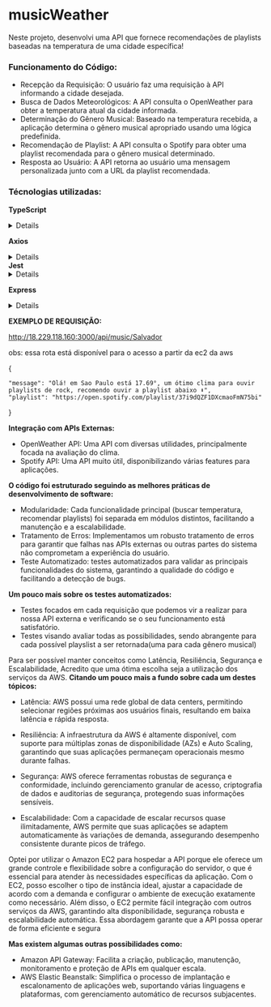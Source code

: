 # musicWeather

Neste projeto, desenvolvi uma API que fornece recomendações de playlists baseadas na temperatura de uma cidade específica!

<h3>Funcionamento do Código:</h3>

- Recepção da Requisição: O usuário faz uma requisição à API informando a cidade desejada.
- Busca de Dados Meteorológicos: A API consulta o OpenWeather para obter a temperatura atual da cidade informada.
- Determinação do Gênero Musical: Baseado na temperatura recebida, a aplicação determina o gênero musical apropriado usando uma lógica predefinida.
- Recomendação de Playlist: A API consulta o Spotify para obter uma playlist recomendada para o gênero musical determinado.
- Resposta ao Usuário: A API retorna ao usuário uma mensagem personalizada junto com a URL da playlist recomendada.

<h3>Técnologias utilizadas:</h3>

<b>TypeScript</b>
<details>
  
- Segurança de Tipos: Aumenta a confiabilidade do código ao detectar erros de tipo durante o desenvolvimento.
  
- Melhor Manutenibilidade: Facilita a leitura e manutenção do código, especialmente em projetos maiores.

- Ferramentas de Desenvolvimento: Oferece recursos avançados de IDE, como autocompletar e navegação de código, que aumentam a produtividade.
</details>

<b>Axios</b>
<details>

- Facilidade de Uso: Simplifica a realização de requisições HTTP com uma API clara e intuitiva.
- Suporte a Promessas: Integrado com promessas, facilita o gerenciamento de operações assíncronas.
- Interceptores: Permite adicionar lógica de pré-processamento para todas as requisições ou respostas, útil para adicionar autenticação ou tratamento de erros centralizado.
  
</details>
<b>Jest</b>

<details>

- Simples e Completo: Framework de testes robusto que cobre testes unitários, de integração e de snapshot.
- Mocks e Espionagem: Facilidade em criar mocks e espiões, essencial para testar componentes isoladamente.
- Performance: Executa testes rapidamente e em paralelo, otimizando o tempo de feedback durante o desenvolvimento.
  
</details>

<b>Express</b>
<details>

- Minimalista e Flexível: Framework web minimalista que permite construir rapidamente APIs RESTful.
- Middleware: Sistema de middleware robusto que permite adicionar facilmente funcionalidades como autenticação, log, etc.
- Comunidade Ativa: Grande ecossistema de plugins e middlewares disponíveis, com extensa documentação e suporte comunitário.
  
</details>

**EXEMPLO DE REQUISIÇÃO:**

http://18.229.118.160:3000/api/music/Salvador

obs: essa rota está disponível para o acesso a partir da ec2 da aws

{

    "message": "Olá! em Sao Paulo está 17.69°, um ótimo clima para ouvir playlists de rock, recomendo ouvir a playlist abaixo ⬇️",
    "playlist": "https://open.spotify.com/playlist/37i9dQZF1DXcmaoFmN75bi"

}

**Integração com APIs Externas:**
- OpenWeather API: Uma API com diversas utilidades, principalmente focada na avaliação do clima.
- Spotify API: Uma API muito útil, disponibilizando várias features para aplicações.

**O código foi estruturado seguindo as melhores práticas de desenvolvimento de software:**

- Modularidade: Cada funcionalidade principal (buscar temperatura, recomendar playlists) foi separada em módulos distintos, facilitando a manutenção e a escalabilidade.
- Tratamento de Erros: Implementamos um robusto tratamento de erros para garantir que falhas nas APIs externas ou outras partes do sistema não comprometam a experiência do usuário.
- Teste Automatizado: testes automatizados para validar as principais funcionalidades do sistema, garantindo a qualidade do código e facilitando a detecção de bugs.

**Um pouco mais sobre os testes automatizados:**
- Testes focados em cada requisição que podemos vir a realizar para nossa API externa e verificando se o seu funcionamento está satisfatório.
- Testes visando avaliar todas as possibilidades, sendo abrangente para cada possível playslist a ser retornada(uma para cada gênero musical)

Para ser possível manter conceitos como Latência, Resiliência, Segurança e Escalabilidade, Acredito que uma ótima escolha seja a utilização dos serviços da AWS.
**Citando um pouco mais a fundo sobre cada um destes tópicos:**

- Latência: AWS possui uma rede global de data centers, permitindo selecionar regiões próximas aos usuários finais, resultando em baixa latência e rápida resposta.

- Resiliência: A infraestrutura da AWS é altamente disponível, com suporte para múltiplas zonas de disponibilidade (AZs) e Auto Scaling, garantindo que suas aplicações permaneçam operacionais mesmo durante falhas.

- Segurança: AWS oferece ferramentas robustas de segurança e conformidade, incluindo gerenciamento granular de acesso, criptografia de dados e auditorias de segurança, protegendo suas informações sensíveis.

- Escalabilidade: Com a capacidade de escalar recursos quase ilimitadamente, AWS permite que suas aplicações se adaptem automaticamente às variações de demanda, assegurando desempenho consistente durante picos de tráfego.

Optei por utilizar o Amazon EC2 para hospedar a API porque ele oferece um grande controle e flexibilidade sobre a configuração do servidor, o que é essencial para atender às necessidades específicas da aplicação. Com o EC2, posso escolher o tipo de instância ideal, ajustar a capacidade de acordo com a demanda e configurar o ambiente de execução exatamente como necessário. Além disso, o EC2 permite fácil integração com outros serviços da AWS, garantindo alta disponibilidade, segurança robusta e escalabilidade automática. Essa abordagem garante que a API possa operar de forma eficiente e segura

**Mas existem algumas outras possibilidades como:**
- Amazon API Gateway: Facilita a criação, publicação, manutenção, monitoramento e proteção de APIs em qualquer escala.
- AWS Elastic Beanstalk: Simplifica o processo de implantação e escalonamento de aplicações web, suportando várias linguagens e plataformas, com gerenciamento automático de recursos subjacentes.

